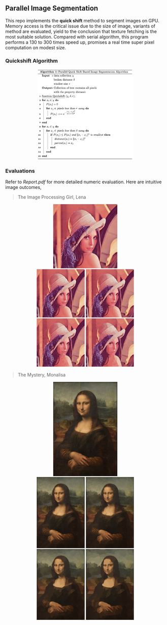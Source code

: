 ## Parallel Image Segmentation
This repo implements the **quick shift** method to segment images on GPU. Memory access is the critical issue due to the size of image, variants of method are evaluated, yield to the conclusion that texture fetching is the most suitable solution. Compared with serial algorithm, this program performs a 130 to 300 times speed up, promises a real time super pixel computation on modest size.

### Quickshift Algorithm
<div style="text-align:center"><img src ="images/Algorithms.png" width=60% /></div>

### Evaluations
Refer to *Report.pdf* for more detailed numeric evaluation. Here are intuitive image outcomes,

> The Image Processing Girl, Lena

<div style="text-align:center"><img src ="images/lena/lena.png" width=40% /></div>
<div style="text-align:center">
<img src='images/lena/lena_2_10.png' width=30%>
<img src='images/lena/lena_2_20.png' width=30%>
</div>
<div style="text-align:center">
<img src='images/lena/lena_10_10.png' width=30%>
<img src='images/lena/lena_10_20.png' width=30%>
</div>
<p></p>

> The Mystery, Monalisa

<div style="text-align:center">
<img src ="images/monalisa/monalisa.png" width=40% />
</div>
<div style="text-align:center">
<img src='images/monalisa/monalisa_2_10.png' width=30%>
<img src='images/monalisa/monalisa_2_20.png' width=30%>
</div>
<div style="text-align:center">
<img src='images/monalisa/monalisa_10_10.png' width=30%>
<img src='images/monalisa/monalisa_10_20.png' width=30%>
</div>

